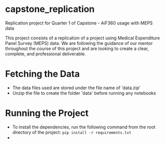 # capstone_replication
Replication project for Quarter 1 of Capstone - AiF360 usage with MEPS data

This project consists of a replication of a project using Medical Expenditure Panel Survey (MEPS) data. We are following the guidance of our mentor throughout the course of this project and are looking to create a clear, complete, and professional deliverable.

# Fetching the Data
- The data files used are stored under the file name of 'data.zip'
- Unzip the file to create the folder 'data' before running any notebooks

# Running the Project
- To install the dependencies, run the following command from the root directory of the project: `pip install -r requirements.txt`
- 
